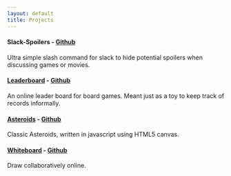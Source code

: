 ```yaml
---
layout: default
title: Projects
---
```



#### Slack-Spoilers - [Github](https://github.com/indspenceable/slack-spoilers)

Ultra simple slash command for slack to hide potential spoilers when discussing games or movies.

#### [Leaderboard](http://leaderboard.indspenceable.com) - [Github](https://github.com/indspenceable/leaderboard)

An online leader board for board games. Meant just as a toy to keep track of records informally.

#### [Asteroids](http://games.indspenceable.com) - [Github](https://github.com/indspenceable/games)

Classic Asteroids, written in javascript using HTML5 canvas.

#### [Whiteboard](http://whiteboard.indspenceable.com) - [Github](https://github.com/indspenceable/Whiteboard)

Draw collaboratively online.
